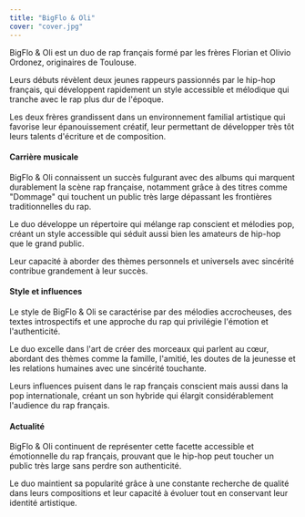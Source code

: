 ```yaml
---
title: "BigFlo & Oli"
cover: "cover.jpg"
---
```


BigFlo & Oli est un duo de rap français formé par les frères Florian et Olivio Ordonez, originaires de Toulouse.

Leurs débuts révèlent deux jeunes rappeurs passionnés par le hip-hop français, qui développent rapidement un style
accessible et mélodique qui tranche avec le rap plus dur de l'époque.

Les deux frères grandissent dans un environnement familial artistique qui favorise leur épanouissement créatif, leur
permettant de développer très tôt leurs talents d'écriture et de composition.


#### Carrière musicale

BigFlo & Oli connaissent un succès fulgurant avec des albums qui marquent durablement la scène rap française, notamment
grâce à des titres comme "Dommage" qui touchent un public très large dépassant les frontières traditionnelles du rap.

Le duo développe un répertoire qui mélange rap conscient et mélodies pop, créant un style accessible qui séduit aussi
bien les amateurs de hip-hop que le grand public.

Leur capacité à aborder des thèmes personnels et universels avec sincérité contribue grandement à leur succès.


#### Style et influences

Le style de BigFlo & Oli se caractérise par des mélodies accrocheuses, des textes introspectifs et une approche du rap
qui privilégie l'émotion et l'authenticité.

Le duo excelle dans l'art de créer des morceaux qui parlent au cœur, abordant des thèmes comme la famille, l'amitié, les
doutes de la jeunesse et les relations humaines avec une sincérité touchante.

Leurs influences puisent dans le rap français conscient mais aussi dans la pop internationale, créant un son hybride qui
élargit considérablement l'audience du rap français.


#### Actualité

BigFlo & Oli continuent de représenter cette facette accessible et émotionnelle du rap français, prouvant que le hip-hop
peut toucher un public très large sans perdre son authenticité.

Le duo maintient sa popularité grâce à une constante recherche de qualité dans leurs compositions et leur capacité à
évoluer tout en conservant leur identité artistique.
